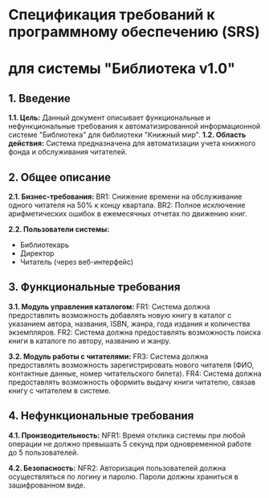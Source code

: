 # Спецификация требований к программному обеспечению (SRS)
# для системы "Библиотека v1.0"

## 1. Введение
**1.1. Цель:** Данный документ описывает функциональные и нефункциональные требования к автоматизированной информационной системе "Библиотека" для библиотеки "Книжный мир".
**1.2. Область действия:** Система предназначена для автоматизации учета книжного фонда и обслуживания читателей.

## 2. Общее описание
**2.1. Бизнес-требования:**
BR1: Снижение времени на обслуживание одного читателя на 50% к концу квартала.
BR2: Полное исключение арифметических ошибок в ежемесячных отчетах по движению книг.

**2.2. Пользователи системы:**
*   Библиотекарь
*   Директор
*   Читатель (через веб-интерфейс)

## 3. Функциональные требования
**3.1. Модуль управления каталогом:**
FR1: Система должна предоставлять возможность добавлять новую книгу в каталог с указанием автора, названия, ISBN, жанра, года издания и количества экземпляров.
FR2: Система должна предоставлять возможность поиска книги в каталоге по автору, названию и жанру.

**3.2. Модуль работы с читателями:**
FR3: Система должна предоставлять возможность зарегистрировать нового читателя (ФИО, контактные данные, номер читательского билета).
FR4: Система должна предоставлять возможность оформить выдачу книги читателю, связав книгу с читателем в системе.

## 4. Нефункциональные требования
**4.1. Производительность:**
NFR1: Время отклика системы при любой операции не должно превышать 5 секунд при одновременной работе до 5 пользователей.

**4.2. Безопасность:**
NFR2: Авторизация пользователей должна осуществляться по логину и паролю. Пароли должны храниться в зашифрованном виде.
